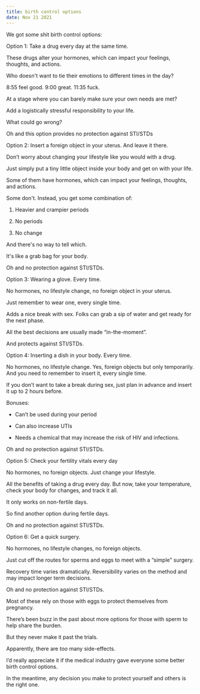 ```yaml
---
title: birth control options
date: Nov 21 2021
---
```


We got some shit birth control options:


Option 1: Take a drug every day at the same time.

These drugs alter your hormones, which can impact your feelings, thoughts, and actions.

Who doesn't want to tie their emotions to different times in the day?

8:55 feel good. 9:00 great. 11:35 fuck.


At a stage where you can barely make sure your own needs are met?

Add a logistically stressful responsibility to your life.

What could go wrong?


Oh and this option provides no protection against STI/STDs


Option 2: Insert a foreign object in your uterus. And leave it there.

Don’t worry about changing your lifestyle like you would with a drug.

Just simply put a tiny little object inside your body and get on with your life.


Some of them have hormones, which can impact your feelings, thoughts, and actions.


Some don't. Instead, you get some combination of:

1) Heavier and crampier periods

2) No periods

3) No change

And there's no way to tell which.

It's like a grab bag for your body.


Oh and no protection against STI/STDs.


Option 3: Wearing a glove. Every time.

No hormones, no lifestyle change, no foreign object in your uterus. 

Just remember to wear one, every single time.


Adds a nice break with sex. Folks can grab a sip of water and get ready for the next phase. 

All the best decisions are usually made “in-the-moment”. 


And protects against STI/STDs.


Option 4: Inserting a dish in your body. Every time.

No hormones, no lifestyle change. Yes, foreign objects but only temporarily. And you need to remember to insert it, every single time.


If you don’t want to take a break during sex, just plan in advance and insert it up to 2 hours before. 


Bonuses:

- Can’t be used during your period

- Can also increase UTIs

- Needs a chemical that may increase the risk of HIV and infections.


Oh and no protection against STI/STDs.


Option 5: Check your fertility vitals every day

No hormones, no foreign objects. Just change your lifestyle. 


All the benefits of taking a drug every day. But now, take your temperature, check your body for changes, and track it all. 

It only works on non-fertile days. 

So find another option during fertile days.


Oh and no protection against STI/STDs.


Option 6: Get a quick surgery.

No hormones, no lifestyle changes, no foreign objects. 

Just cut off the routes for sperms and eggs to meet with a “simple” surgery.


Recovery time varies dramatically. Reversibility varies on the method and may impact longer term decisions. 


Oh and no protection against STI/STDs.


Most of these rely on those with eggs to protect themselves from pregnancy. 

There’s been buzz in the past about more options for those with sperm to help share the burden. 

But they never make it past the trials. 

Apparently, there are *too* many side-effects. 


I’d really appreciate it if the medical industry gave everyone some better birth control options.


In the meantime, any decision you make to protect yourself and others is the right one.